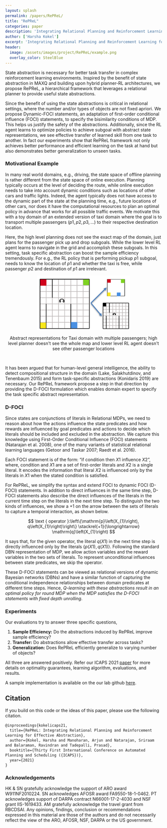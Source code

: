 ```yaml
---
layout: splash
permalink: /papers/RePReL/
title: "RePReL"
categories: paper
description: 'Integrating Relational Planning and Reinforcement Learning for Effective Abstraction, by Harsha Kokel, Arjun Manoharan, Sriraam Natarajan, Balaraman Ravindran, Prasad Tadepalli, In ICAPS 2021'
author: ['Harsha Kokel']
excerpt: 'Integrating Relational Planning and Reinforcement Learning for Effective Abstraction <br><i>Harsha Kokel, Arjun Manoharan, Sriraam Natarajan, Balaraman Ravindran, Prasad Tadepalli</i><br/><br/>{::nomarkdown}  <a href="/assets/pdfs/Kokel_ICAPS2021.pdf" class="btn btn--light-outline btn--large"><i class="fas fa-file-pdf"></i> Paper</a>  <a href="/assets/pdfs/Kokel_ICAPS21_sup.pdf" class="btn btn--light-outline btn--large"><i class="fas fa-paperclip"></i> Appendix</a>  <a href="https://github.com/starling-lab/RePReL" class="btn btn--light-outline btn--large"><i class="fas fa-code"></i> Code</a> {:/nomarkdown}'
header:
  image: /assets/images/project/RePReL/example.png
  overlay_color: SteelBlue  
---
```



<script type="text/x-mathjax-config">
  MathJax.Hub.Config({
    tex2jax: {inlineMath: [['$','$']]},
    extensions: [
      "MathMenu.js",
      "MathZoom.js",
      "AssistiveMML.js",
      "a11y/accessibility-menu.js"
    ],
    jax: ["input/TeX", "output/CommonHTML"],
    TeX: {
      extensions: [
        "AMSmath.js",
        "AMSsymbols.js",
        "noErrors.js",
        "noUndefined.js",
      ]
    }
  });
</script>
<script type="text/javascript" async
  src="https://cdnjs.cloudflare.com/ajax/libs/mathjax/2.7.5/MathJax.js?config=TeX-MML-AM_CHTML">
</script>


State abstraction is necessary for better task transfer in complex reinforcement learning environments. Inspired by the benefit of state abstraction in MAXQ and building upon hybrid planner-RL architectures, we propose RePReL, a hierarchical framework that leverages a relational planner to provide useful state abstractions. 


Since the benefit of using the state abstractions is critical in relational settings, where the number and/or types of objects are not fixed apriori. We propose Dynamic-FOCI statements, an adaptation of first-order conditional influence (FOCI) statements, to specify the bisimilarity conditions of MDP. This helps us justify the safety of the abstractions. Additionally, since the RL agent learns to optimize policies to achieve subgoal with abstract state representations, we see effective transfer of learned skill from one task to another. In fact our experiments show that RePReL framework not only achieves better performance and efficient learning on the task at hand but also demonstrates better generalization to unseen tasks.

### Motivational Example 

In many real world domains, e.g., driving, the state space of offline planning is rather different from the state space of online execution. Planning typically occurs at the level of deciding the route, while online execution needs to take into account dynamic conditions such as locations of other cars and traffic lights. Indeed, the agent typically does not have access to the dynamic part of the state at the planning time, e.g., future locations of other cars, nor does it have the computational resources to plan an optimal policy in advance that works for all possible traffic events. We motivate this with a toy domain of an extended version of taxi domain where the goal is to transport multiple passengers ($p1, p2, p3, ...$) to their respective destination location. 

Here, the high level planning does not see the exact map of the domain, just plans for the passenger pick up and drop subgoals. While the lower level RL agent learns to navigate in the grid and accomplish these subgoals. In this setting, task specific abstraction can boost the sample efficiency tremendously. For e.g., the RL policy that is performing pickup $p1$ subgoal, needs to know the location of $p1$ and whether the taxi is free, while passenger $p2$ and destination of $p1$ are irrelevant. 

<div align="center" >
        <img src="/assets/images/project/RePReL/example.png"  width="300"  />
        <p style="text-align:center;">Abstract representations for Taxi domain with multiple passengers; high level planner doesn't see the whole map and lower level RL agent doesn't see other passenger locations</p>
</div>  
<br>  


It has been argued that for human-level general intelligence, the ability to detect compositional structure in the domain (Lake, Salakhutdinov, and Tenenbaum 2015) and form task-specific abstractions (Konidaris 2019) are necessary. Our RePReL framework propose a step in that direction by providing the D-FOCI formulation which enables domain expert to specify the task specific abstract representation.

### D-FOCI 

Since states are conjunctions of literals in Relational MDPs, we need to reason about how the actions influence the state predicates and how rewards are influenced by goal predicates and actions to decide which literals should be included and excluded in the abstraction. We capture this knowledge using First-Order Conditional Influence (FOCI) statements (Natarajan et al. 2008), one of the many variants of statistical relational learning languages (Getoor and Taskar 2007; Raedt et al. 2016). 

Each FOCI statement is of the form: “if $\text{condition}$ then $X1$ $\text{influence}$ $X2$”, where, $\text{condition}$ and $X1$ are a set of first-order literals and $X2$ is a single literal. It encodes the information that literal $X2$ is influenced only by the literals in $X1$ when the stated condition is satisfied. 

For RePReL, we simplify the syntax and extend FOCI to dynamic FOCI (D-FOCI) statements. In addition to direct influences in the same time step, D-FOCI statements also describe the direct influences of the literals in the current time step on the literals in the next time step. To distinguish the two kinds of influences, we show a $+1$ on the arrow between the sets of literals to capture a temporal interaction, as shown below.

$$
\text { operator }:\left\{\mathrm{p}\left(X_{1}\right), q\left(X_{1}\right)\right\} \stackrel{+1}{\longrightarrow} \mathrm{q}\left(X_{1}\right)
$$

It says that, for the given $\text{operator}$, the literal $q(X1)$ in the next time step is directly influenced only by the literals $\{p(X1), q(X1)\}$. Following the standard DBN representation of MDP, we allow action variables and the reward variables in the two sets of literals. To represent unconditional influences between state predicates, we skip the $\text{operator}$.

These D-FOCI statements can be viewed as relational versions of dynamic Bayesian networks (DBNs) and have a similar function of capturing the conditional independence relationships between domain predicates at different time steps. Hence, *Q-learning with these abstractions result in an optimal policy for round MDP when the MDP satisfies the D-FOCI statements with fixed depth unrolling*. 

### Experiments 

Our evaluations try to answer three specific questions,

1. **Sample Efficiency:** Do the abstractions induced by RePReL improve sample efficiency?
2. **Transfer:** Do abstractions allow effective transfer across tasks?
3. **Generalization:** Does RePReL efficiently generalize to varying number of objects?

All three are answered positively. Refer our ICAPS 2021 [paper](/assets/pdfs/Kokel_ICAPS2021.pdf) for more details on optimality guarantees, learning algorithm, evaluations, and results. 

A sample implementation is available on the our lab github [here](https://github.com/starling-lab/RePReL).


## Citation

If you build on this code or the ideas of this paper, please use the following citation.

```
@inproceedings{kokelicaps21,
  title={RePReL: Integrating Relational Planning and Reinforcement Learning for Effective Abstraction},
  author={Kokel, Harsha and Manoharan, Arjun and Natarajan, Sriraam and Balaraman, Ravindran and Tadepalli, Prasad},
  booktitle={Thirty First International Conference on Automated Planning and Scheduling ({ICAPS})},
  year={2021}
}
```

### Acknowledgements

HK & SN gratefully acknowledge the support of ARO award W911NF2010224. SN acknowledges AFOSR award FA9550-18-1-0462. PT acknowledges support of DARPA contract N66001-17-2-4030 and NSF grant IIS-1619433. AM gratefully acknowledge the travel grant from RBCDSAI. Any opinions, findings, conclusion or recommendations expressed in this material are those of the authors and do not necessarily reflect the view of the ARO, AFOSR, NSF, DARPA or the US government.


